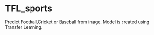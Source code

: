 # TFL_sports
Predict Football,Cricket or Baseball from image.
Model is created using Transfer Learning.
